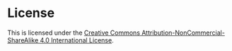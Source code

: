 # License

This is licensed under the [Creative Commons Attribution-NonCommercial-ShareAlike 4.0 International License](http://creativecommons.org/licenses/by-nc-sa/4.0/).  
